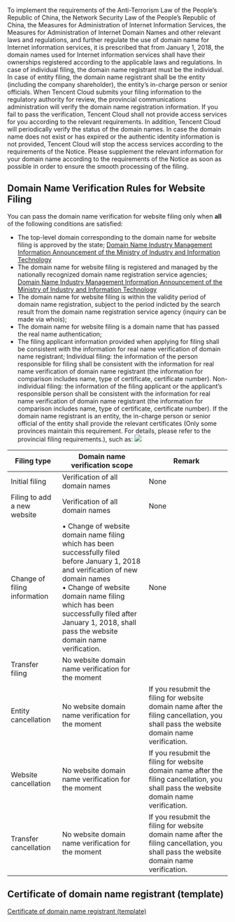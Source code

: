 To implement the requirements of the Anti-Terrorism Law of the People’s Republic of China, the Network Security Law of the People’s Republic of China, the Measures for Administration of Internet Information Services, the Measures for Administration of Internet Domain Names and other relevant laws and regulations, and further regulate the use of domain name for Internet information services, it is prescribed that from January 1, 2018, the domain names used for Internet information services shall have their ownerships registered according to the applicable laws and regulations. In case of individual filing, the domain name registrant must be the individual. In case of entity filing, the domain name registrant shall be the entity (including the company shareholder), the entity’s in-charge person or senior officials. 
When Tencent Cloud submits your filing information to the regulatory authority for review, the provincial communications administration will verify the domain name registration information. If you fail to pass the verification, Tencent Cloud shall not provide access services for you according to the relevant requirements. 
In addition, Tencent Cloud will periodically verify the status of the domain names. In case the domain name does not exist or has expired or the authentic identity information is not provided, Tencent Cloud will stop the access services according to the requirements of the Notice. 
Please supplement the relevant information for your domain name according to the requirements of the Notice as soon as possible in order to ensure the smooth processing of the filing. 

## Domain Name Verification Rules for Website Filing 
You can pass the domain name verification for website filing only when **all** of the following conditions are satisfied: 
- The top-level domain corresponding to the domain name for website filing is approved by the state; 
[Domain Name Industry Management Information Announcement of the Ministry of Industry and Information Technology](http://xn--eqrt2g.xn--vuq861b/#)
- The domain name for website filing is registered and managed by the nationally recognized domain name registration service agencies; 
[Domain Name Industry Management Information Announcement of the Ministry of Industry and Information Technology](http://xn--eqrt2g.xn--vuq861b/#)
- The domain name for website filing is within the validity period of domain name registration, subject to the period indicted by the search result from the domain name registration service agency (inquiry can be made via whois); 
- The domain name for website filing is a domain name that has passed the real name authentication; 
- The filing applicant information provided when applying for filing shall be consistent with the information for real name verification of domain name registrant; 
Individual filing: the information of the person responsible for filing shall be consistent with the information for real name verification of domain name registrant (the information for comparison includes name, type of certificate, certificate number).
Non-individual filing: the information of the filing applicant or the applicant’s responsible person shall be consistent with the information for real name verification of domain name registrant (the information for comparison includes name, type of certificate, certificate number).
If the domain name registrant is an entity, the in-charge person or senior official of the entity shall provide the relevant certificates (Only some provinces maintain this requirement. For details, please refer to the provincial filing requirements.), such as: 
![](https://mc.qcloudimg.com/static/img/1de29091970a2848726430faad17b84e/image.png)
		
| Filing type |Domain name verification scope | Remark |
|---------|---------|---------|
| Initial filing | Verification of all domain names | None |
| Filing to add a new website | Verification of all domain names | None |
| Change of filing information |• Change of website domain name filing which has been successfully filed before January 1, 2018 and verification of new domain names <Br>• Change of website domain name filing which has been successfully filed after January 1, 2018, shall pass the website domain name verification. | None |
| Transfer filing |No website domain name verification for the moment| |
| Entity cancellation| No website domain name verification for the moment | If you resubmit the filing for website domain name after the filing cancellation, you shall pass the website domain name verification. |
| Website cancellation| No website domain name verification for the moment | If you resubmit the filing for website domain name after the filing cancellation, you shall pass the website domain name verification. |
| Transfer cancellation| No website domain name verification for the moment | If you resubmit the filing for website domain name after the filing cancellation, you shall pass the website domain name verification. |
## Certificate of domain name registrant (template)
[Certificate of domain name registrant (template)](https://mc.qcloudimg.com/static/archive/6051f509fbfdada3ec4ac2958a72e938/archive.docx)
